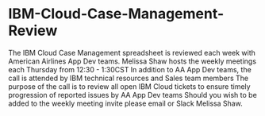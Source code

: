 # IBM-Cloud-Case-Management-Review

The IBM Cloud Case Management spreadsheet is reviewed each week with American Airlines App Dev teams.
Melissa Shaw hosts the weekly meetings each Thursday from 12:30 - 1:30CST
In addition to AA App Dev teams, the call is attended by IBM technical resources and Sales team members
The purpose of the call is to review all open IBM Cloud tickets to ensure timely progression of reported issues by AA App Dev teams
Should you wish to be added to the weekly meeting invite please email or Slack Melissa Shaw.
